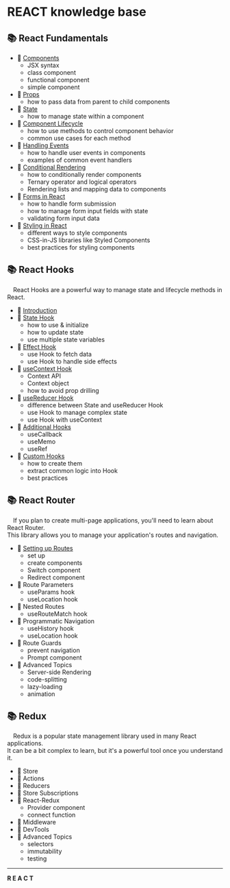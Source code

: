 # REACT knowledge base

## 📚 React Fundamentals
+ 📖 [Сomponents](https://github.com/SKindij/Getting-Started-React.js/tree/main/Components)
    - JSX syntax
    - class component
    - functional component
    - simple component
+ 📖 [Props](https://github.com/SKindij/Getting-Started-React.js/tree/main/Props-and-State)
    - how to pass data from parent to child components
+ 📖 [State](https://github.com/SKindij/Getting-Started-React.js/tree/main/Props-and-State)
    - how to manage state within a component
+ 📖 [Component Lifecycle](https://github.com/SKindij/Getting-Started-React.js/tree/main/Component-Lifecycle)
    - how to use methods to control component behavior
    - common use cases for each method
+ 📖 [Handling Events](https://github.com/SKindij/Getting-Started-React.js/tree/main/Handling-Events)
    - how to handle user events in components
    - examples of common event handlers
+ 📖 [Conditional Rendering](https://github.com/SKindij/Getting-Started-React.js/tree/main/Conditional-Rendering)
    - how to conditionally render components
    - Ternary operator and logical operators
    - Rendering lists and mapping data to components
+ 📖 [Forms in React](https://github.com/SKindij/Getting-Started-React.js/tree/main/Forms)
    - how to handle form submission
    - how to manage form input fields with state
    - validating form input data
+ 📖 [Styling in React](https://github.com/SKindij/Getting-Started-React.js/tree/main/Styling-in-React)
    - different ways to style components
    - CSS-in-JS libraries like Styled Components
    - best practices for styling components


## 📚 React Hooks   
&emsp;React Hooks are a powerful way to manage state and lifecycle methods in React.
+ 📖 [Introduction](https://github.com/SKindij/Getting-Started-React.js/tree/main/Hooks#introduction)
+ 📖 [State Hook](https://github.com/SKindij/Getting-Started-React.js/tree/main/Hooks#statehook)
    - how to use & initialize
    - how to update state
    - use multiple state variables
+ 📖 [Effect Hook](https://github.com/SKindij/Getting-Started-React.js/tree/main/Hooks#effecthook)
    - use Hook to fetch data
    - use Hook to handle side effects
+ 📖 [useContext Hook](https://github.com/SKindij/Getting-Started-React.js/tree/main/Hooks#usecontext)
    - Context API
    - Context object
    - how to avoid prop drilling
+ 📖 [useReducer Hook](https://github.com/SKindij/Getting-Started-React.js/tree/main/Hooks#usereducer)
    - difference between State and useReducer Hook
    - use Hook to manage complex state
    - use Hook with useContext
+ 📖 [Additional Hooks](https://github.com/SKindij/Getting-Started-React.js/tree/main/Hooks#additional)
    - useCallback
    - useMemo
    - useRef
+ 📖 [Custom Hooks](https://github.com/SKindij/Getting-Started-React.js/tree/main/Hooks#customhooks)
    - how to create them
    - extract common logic into Hook
    - best practices


## 📚 React Router
&emsp;If you plan to create multi-page applications, you'll need to learn about React Router.\
This library allows you to manage your application's routes and navigation. 
+ 📖 [Setting up Routes](https://github.com/SKindij/Getting-Started-React.js/tree/main/React-Router#setting-routes)
    - set up
    - create components
    - Switch component
    - Redirect component
+ 📖 Route Parameters
    - useParams hook
    - useLocation hook
+ 📖 Nested Routes
    - useRouteMatch hook
+ 📖 Programmatic Navigation
    - useHistory hook
    - useLocation hook
+ 📖 Route Guards
    - prevent navigation
    - Prompt component
+ 📖 Advanced Topics
    - Server-side Rendering
    - code-splitting
    - lazy-loading
    - animation


## 📚 Redux
&emsp;Redux is a popular state management library used in many React applications.\
It can be a bit complex to learn, but it's a powerful tool once you understand it. 
+ 📖 Store
+ 📖 Actions
+ 📖 Reducers
+ 📖 Store Subscriptions
+ 📖 React-Redux
    - Provider component
    - connect function
+ 📖 Middleware
+ 📖 DevTools
+ 📖 Advanced Topics
    - selectors
    - immutability
    - testing

___



**R&nbsp;E&nbsp;A&nbsp;C&nbsp;T**
